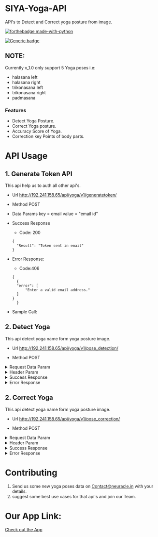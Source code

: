 # SIYA-Yoga-API
API's to Detect and Correct yoga posture from image.

[![forthebadge made-with-python](http://ForTheBadge.com/images/badges/made-with-python.svg)](https://www.python.org/)

[![Generic badge](https://img.shields.io/badge/Version-1.0-COLOR.svg)](https://shields.io/)

## NOTE:
Currently v_1.0 only support 5 Yoga poses i.e:

- halasana left
- halasana right
- trikonasana left
- trikonasana right
- padmasana


### Features

- Detect Yoga Posture.
- Correct Yoga posture.
- Accuracy Score of Yoga.
- Correction key Points of body parts.

# API Usage

## 1. Generate Token API
This api help us to auth all other api's.
- Url
  http://192.241.158.65/api/yoga/v1/generatetoken/
 
- Method
  POST
- Data Params
  key = email
  value = "email id"
  
- Success Response
  - Code: 200
  ```
  {
    "Result": "Token sent in email"
  }
  ```
- Error Response:
  - Code:406
  ```
  {
    {
    "error": [
        "Enter a valid email address."
    ]
  }
    }
  ```
- Sample Call:

## 2. Detect Yoga
This api detect yoga name form yoga posture image.
- Url
  http://192.241.158.65/api/yoga/v1/pose_detection/
 
- Method
  POST
  
<details><summary>Request Data Param</summary>
<p>
  
 ```
  key = email
  value = "email id"
  
  key = "image"
  value = multipart imaege body
 ```
 
</p>
</details>

<details><summary>Header Param</summary>
<p>
  
 ```
 key = "Token"
 value = "token that genertae from genetare token api"
 
 ```
 
</p>
</details>
 
<details><summary>Success Response</summary>
<p>
 
- Code: 200
  ```
  {
    "result": "success",
    "name": "Trikonasana"
  }
  ```
 
 </p>
</details>

<details><summary>Error Response</summary>
<p>
 
 - Code:406
  ```
  {
    {
    "error": [
        "Enter a valid email address."
    ]
  }
    }
  ```
 
 </p>
</details>

## 2. Correct Yoga

This api detect yoga name form yoga posture image.
- Url
  http://192.241.158.65/api/yoga/v1/pose_correction/
 
- Method
  POST
  
<details><summary>Request Data Param</summary>
<p>
  
 ```
  key = email
  value = "email id"
  
  key = "image"
  value = multipart imaege body
 ```
 
</p>
</details>

<details><summary>Header Param</summary>
<p>
  
 ```
 key = "Token"
 value = "token that genertae from genetare token api"
 
 ```
 
</p>
</details>
 
<details><summary>Success Response</summary>
<p>
 
- Code: 200
  ```
  {
    "Result": {
        "id": 4,
        "key_points": [
            {
                "Point": 0,
                "x": 443.4782608695652,
                "y": 556.5217391304348
            },
            {
                "Point": 1,
                "x": 573.9130434782609,
                "y": 521.7391304347826
            },
            {
                "Point": 2,
                "x": 495.6521739130435,
                "y": 260.8695652173913
            },
            {
                "Point": 3,
                "x": 626.0869565217391,
                "y": 591.304347826087
            },
            {
                "Point": 4,
                "x": 417.39130434782606,
                "y": 365.2173913043478
            },
            {
                "Point": 5,
                "x": 573.9130434782609,
                "y": 591.304347826087
            },
            {
                "Point": 6,
                "x": 573.9130434782609,
                "y": 626.0869565217391
            },
            {
                "Point": 7,
                "x": 573.9130434782609,
                "y": 608.695652173913
            },
            {
                "Point": 8,
                "x": 626.0869565217391,
                "y": 434.7826086956522
            },
            {
                "Point": 9,
                "x": 469.5652173913044,
                "y": 556.5217391304348
            },
            {
                "Point": 10,
                "x": 521.7391304347826,
                "y": 434.7826086956522
            },
            {
                "Point": 11,
                "x": 626.0869565217391,
                "y": 452.17391304347825
            },
            {
                "Point": 12,
                "x": 443.4782608695652,
                "y": 556.5217391304348
            },
            {
                "Point": 13,
                "x": 521.7391304347826,
                "y": 434.7826086956522
            },
            {
                "Point": 14,
                "x": 573.9130434782609,
                "y": 521.7391304347826
            }
        ],
        "pair_angles": [
            {
                "pair": [
                    0,
                    1
                ],
                "angle": 14.931417178137533
            },
            {
                "pair": [
                    1,
                    2
                ],
                "angle": 106.69924423399361
            },
            {
                "pair": [
                    2,
                    3
                ],
                "angle": 68.45902408146156
            },
            {
                "pair": [
                    3,
                    4
                ],
                "angle": 132.70938995736148
            },
            {
                "pair": [
                    1,
                    5
                ],
                "angle": 90.0
            },
            {
                "pair": [
                    5,
                    6
                ],
                "angle": 90.0
            },
            {
                "pair": [
                    6,
                    7
                ],
                "angle": 90.0
            },
            {
                "pair": [
                    1,
                    14
                ],
                "angle": 0.0
            },
            {
                "pair": [
                    14,
                    8
                ],
                "angle": 59.03624346792648
            },
            {
                "pair": [
                    8,
                    9
                ],
                "angle": 142.12501634890182
            },
            {
                "pair": [
                    9,
                    10
                ],
                "angle": 66.80140948635182
            },
            {
                "pair": [
                    14,
                    11
                ],
                "angle": 53.130102354155994
            },
            {
                "pair": [
                    11,
                    12
                ],
                "angle": 150.2551187030578
            },
            {
                "pair": [
                    12,
                    13
                ],
                "angle": 57.26477372789238
            }
        ],
        "suggestions_points": [
            [
                0,
                1
            ],
            [
                1,
                2
            ],
            [
                2,
                3
            ],
            [
                1,
                5
            ],
            [
                6,
                7
            ],
            [
                1,
                14
            ],
            [
                14,
                8
            ],
            [
                9,
                10
            ],
            [
                11,
                12
            ],
            [
                12,
                13
            ]
        ],
        "suggestions_names": [
            [
                "Head",
                "Neck"
            ],
            [
                "Neck",
                "Right Shoulder"
            ],
            [
                "Right Shoulder",
                "Right Elbow"
            ],
            [
                "Neck",
                "Left Shoulder"
            ],
            [
                "Left Elbow",
                "Left Wrist"
            ],
            [
                "Neck",
                "Chest"
            ],
            [
                "Chest",
                "Right Hip"
            ],
            [
                "Right Knee",
                "Right Ankle"
            ],
            [
                "Left Hip",
                "Left Knee"
            ],
            [
                "Left Knee",
                "Left Ankle"
            ]
        ],
        "accuracy_score": 40.0
    }
   }

  ```
 </p>
</details>

<details><summary>Error Response</summary>
<p>
 
 - Code:406
  ```
  {
    "error": "Please provide image file"
  }
  ```
</p>
</details>

# Contributing
1. Send us some new yoga poses data on Contact@neuracle.in with your details.
2. suggest some best use cases for that api's and join our Team.

# Our App Link:
[Check out the App](https://play.google.com/store/apps/details?id=in.neuracle.aligny)

